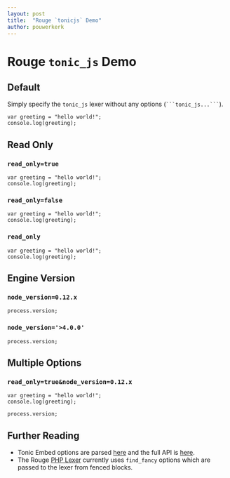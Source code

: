 ```yaml
---
layout: post
title:  "Rouge `tonicjs` Demo"
author: pouwerkerk
---
```


# Rouge `tonic_js` Demo

## Default

Simply specify the `tonic_js` lexer without any options (` ```tonic_js...``` `).

```tonic_js
var greeting = "hello world!";
console.log(greeting);
```

## Read Only

### `read_only=true`

```tonic_js?read_only=true
var greeting = "hello world!";
console.log(greeting);
```

### `read_only=false`

```tonic_js?read_only=1
var greeting = "hello world!";
console.log(greeting);
```

### `read_only`

```tonic_js?read_only
var greeting = "hello world!";
console.log(greeting);
```

## Engine Version

### `node_version=0.12.x`

```tonic_js?node_version=0.12.x
process.version;
```

### `node_version='>4.0.0'`

```tonic_js?node_version=>4.0.0
process.version;
```

## Multiple Options

### `read_only=true&node_version=0.12.x`

```tonic_js?read_only=true&node_version=0.12.x
var greeting = "hello world!";
console.log(greeting);

process.version;
```

## Further Reading
* Tonic Embed options are parsed [here](https://github.com/njudah/tonic/blob/8f13dfd0959b1caf4a10ba59e1ab8b2c69b9cbf7/app/components/embed.js#L71-L72) and the full API is [here](https://tonicdev.com/docs/embed).
* The Rouge [PHP Lexer](https://github.com/jneen/rouge/blob/master/lib/rouge/lexers/php.rb) currently uses `find_fancy` options which are passed to the lexer from fenced blocks.

